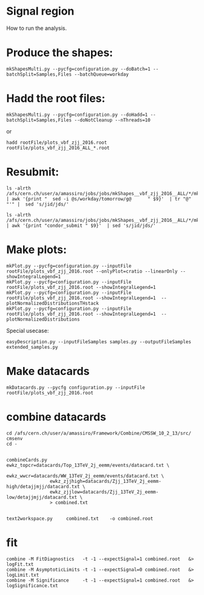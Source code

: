 Signal region
=====================

How to run the analysis.
    
# Produce the shapes:

    mkShapesMulti.py --pycfg=configuration.py --doBatch=1 --batchSplit=Samples,Files --batchQueue=workday

# Hadd the root files:

    mkShapesMulti.py --pycfg=configuration.py --doHadd=1 --batchSplit=Samples,Files --doNotCleanup --nThreads=10

or

    hadd rootFile/plots_vbf_zjj_2016.root rootFile/plots_vbf_zjj_2016_ALL_*.root

    
# Resubmit:

    ls -alrth /afs/cern.ch/user/a/amassiro/jobs/jobs/mkShapes__vbf_zjj_2016__ALL/*/mkShapes__*.jid | awk '{print "  sed -i @s/workday/tomorrow/g@      " $9}'  | tr "@" "'" |  sed 's/jid/jds/'    

    ls -alrth /afs/cern.ch/user/a/amassiro/jobs/jobs/mkShapes__vbf_zjj_2016__ALL/*/mkShapes__*.jid | awk '{print "condor_submit " $9}'  | sed 's/jid/jds/'    

        
        
# Make plots:

    mkPlot.py --pycfg=configuration.py --inputFile rootFile/plots_vbf_zjj_2016.root --onlyPlot=cratio --linearOnly --showIntegralLegend=1
    mkPlot.py --pycfg=configuration.py --inputFile rootFile/plots_vbf_zjj_2016.root --showIntegralLegend=1
    mkPlot.py --pycfg=configuration.py --inputFile rootFile/plots_vbf_zjj_2016.root --showIntegralLegend=1  --plotNormalizedDistributionsTHstack
    mkPlot.py --pycfg=configuration.py --inputFile rootFile/plots_vbf_zjj_2016.root --showIntegralLegend=1  --plotNormalizedDistributions

    
    
    
Special usecase:

    easyDescription.py --inputFileSamples samples.py --outputFileSamples extended_samples.py

    

# Make datacards

    mkDatacards.py --pycfg configuration.py --inputFile rootFile/plots_vbf_zjj_2016.root

    
# combine datacards 

    cd /afs/cern.ch/user/a/amassiro/Framework/Combine/CMSSW_10_2_13/src/
    cmsenv
    cd -
    

    combineCards.py ewkz_topcr=datacards/Top_13TeV_2j_eemm/events/datacard.txt \
                    ewkz_wwcr=datacards/WW_13TeV_2j_eemm/events/datacard.txt \
                    ewkz_zjjhigh=datacards/Zjj_13TeV_2j_eemm-high/detajjmjj/datacard.txt \
                    ewkz_zjjlow=datacards/Zjj_13TeV_2j_eemm-low/detajjmjj/datacard.txt \
                    > combined.txt
                    
                    
    text2workspace.py     combined.txt    -o combined.root

    
# fit 


    combine -M FitDiagnostics   -t -1 --expectSignal=1 combined.root   &> logFit.txt
    combine -M AsymptoticLimits -t -1 --expectSignal=0 combined.root   &> logLimit.txt
    combine -M Significance     -t -1 --expectSignal=1 combined.root   &> logSignificance.txt
